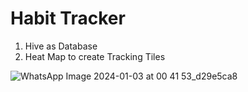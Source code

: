 # Habit Tracker 
1. Hive as Database
2. Heat Map to create Tracking Tiles

![WhatsApp Image 2024-01-03 at 00 41 53_d29e5ca8](https://github.com/kamalika0363/Habit-Tracker/assets/59131714/0eb8a19b-ec54-4a73-9e77-7187a88cc109)
